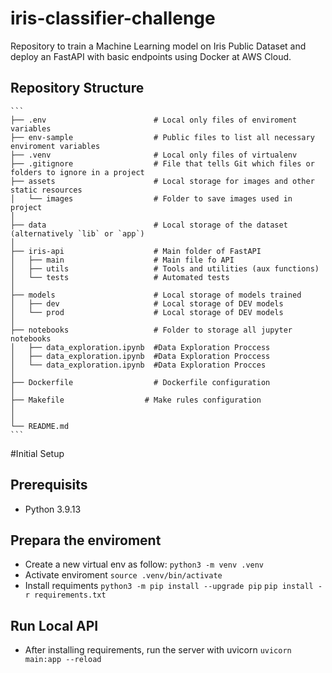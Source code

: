 # iris-classifier-challenge
Repository to train a Machine Learning model on Iris Public Dataset and deploy an FastAPI with basic endpoints using Docker at AWS Cloud.


## Repository Structure

    ```
    ├── .env                        # Local only files of enviroment variables
    ├── env-sample                  # Public files to list all necessary enviroment variables
    ├── .venv                       # Local only files of virtualenv 
    ├── .gitignore                  # File that tells Git which files or folders to ignore in a project
    ├── assets                      # Local storage for images and other static resources
    │   └── images                  # Folder to save images used in project 
    │
    ├── data                        # Local storage of the dataset (alternatively `lib` or `app`)
    │
    ├── iris-api                    # Main folder of FastAPI 
    │   ├── main                    # Main file fo API
    │   ├── utils                   # Tools and utilities (aux functions)
    │   └── tests                   # Automated tests 
    │   
    ├── models                      # Local storage of models trained 
    │   ├── dev                     # Local storage of DEV models  
    │   └── prod                    # Local storage of DEV models  
    │
    ├── notebooks                   # Folder to storage all jupyter notebooks
    │   ├── data_exploration.ipynb  #Data Exploration Proccess
    │   ├── data_exploration.ipynb  #Data Exploration Proccess
    │   └── data_exploration.ipynb  #Data Exploration Procces
    │
    ├── Dockerfile                  # Dockerfile configuration
    │
    ├── Makefile                  # Make rules configuration
    │
    │
    └── README.md
    ```






#Initial Setup

## Prerequisits

- Python 3.9.13

## Prepara the enviroment

- Create a new virtual env as follow:
    `python3 -m venv .venv`
- Activate enviroment
    `source .venv/bin/activate`
- Install requiments
    `python3 -m pip install --upgrade pip`
    `pip install -r requirements.txt`

## Run Local API

- After installing requirements, run the server with uvicorn
    `uvicorn main:app --reload`